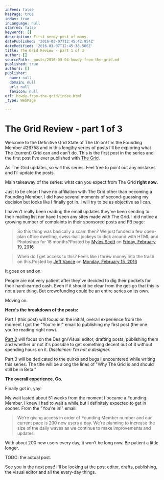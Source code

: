 ```yaml
---
inFeed: false
hasPage: true
inNav: true
inLanguage: null
starred: false
keywords: []
description: First nerdy post of many.
datePublished: '2016-03-07T12:45:42.954Z'
dateModified: '2016-03-07T12:45:38.566Z'
title: The Grid Review - part 1 of 3
author: []
sourcePath: _posts/2016-03-04-howdy-from-the-grid.md
published: true
authors: []
publisher:
  name: null
  domain: null
  url: null
  favicon: null
url: howdy-from-the-grid/index.html
_type: WebPage

---
```

# The Grid Review - part 1 of 3

Welcome to the Definitive Grid State of The Union! I'm the Founding Member \#26758 and in this lengthy series of posts I'll be exploring what The (current) Grid can and can't do. This is the first post in the series and the first post I've ever published with [The Grid][0]. 

As The Grid updates, so will this series. Feel free to point out any mistakes and I'll update the posts.

Main takeaway of the series: what can you expect from The Grid **right now**.

Just to be clear: I have no affiliation with The Grid other than becoming a Founding Member. I did have several moments of second-guessing my decision but looks like I finally got in. I will try to be as objective as I can.

I haven't really been reading the email updates they've been sending to their mailing list nor have I seen any sites made with The Grid. I did notice a growing number of complaints in their sponsored posts and FB page:

> So this thing was basically a scam then? We just funded a few open-plan office dwelling, swiss-ball jockeys to dick around with HTML and Photoshop for 18 months?Posted by [Myles Scott][1] on [Friday, February 19, 2016][2]

> When do I get access to this? Feels like i threw money into the trash on this.Posted by [Jeff Vance][3] on [Monday, February 15, 2016][4]

It goes on and on.

People are not very patient after they've decided to dig their pockets for their hard-earned cash. Even if it should be clear from the get-go that this is not a sure thing. But crowdfunding could be an entire series on its own.

Moving on. 

**Here's the breakdown of the posts:**

Part 1 (this post) will focus on the initial, overall experience from the moment I got the "You're in!" email to publishing my first post (the one you're reading right now). 

[Part 2][5] will focus on the Design/Visual editor, drafting posts, publishing them and whether or not it's possible to get something decent out of it without spending hours on it. _Disclaimer: I'm not a designer._

Part 3 will be dedicated to the quirks and bugs I encountered while writing this series. The title will be along the lines of "Why The Grid is and should still be in Beta."

**The overall experience. Go.**

Finally got in, yay! 

My wait lasted about 51 weeks from the moment I became a Founding Member. I knew I had to wait a while but I definitely expected to get in sooner. From the "You're in!" email:

> We're giving access in order of Founding Member number and our current pace is 200 new users a day. We're planning to increase the size of the daily waves as we continue to make improvements and updates.

With about 200 new users every day, it won't be long now. Be patient a little longer.

TODO: the actual post.

See you in the next post! I'll be looking at the post editor, drafts, publishing, the visual editor and all the every-day things.

[0]: https://thegrid.io/
[1]: https://www.facebook.com/myles.scott
[2]: https://www.facebook.com/permalink.php?story_fbid=1336194039741467&id=1003604796333728
[3]: 74b27f6b-586e-4786-be5c-c94642dfb737
[4]: https://www.facebook.com/permalink.php?story_fbid=1333164760044395&id=1003604796333728
[5]: http://grid.stealthmodel.com/the-grid-review-part-23/